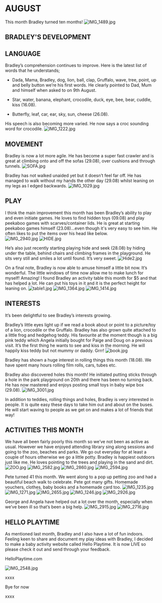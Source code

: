 # AUGUST

This month Bradley turned ten months!
![IMG_1489.jpg](IMG_1489.jpg "IMG_1489.jpg")

## BRADLEY'S DEVELOPMENT

## LANGUAGE

Bradley’s comprehension continues to improve. Here is the latest list of words that he understands; 

- Dada, Mama, Bradley, dog, lion, ball, clap, Gruffalo, wave, tree, point, up and belly button we’re his first words. He clearly pointed to Dad, Mum and himself when asked to on 9th August. 

- Star, water, banana, elephant, crocodile, duck, eye, bee, bear, cuddle, kiss (16.08). 

- Butterfly, leaf, car, ear, sky, sun, cheese (26.08).

His speech is also becoming more varied. He now says a croc sounding word for crocodile. 
![IMG_1222.jpg](IMG_1222.jpg "IMG_1222.jpg")


## MOVEMENT

Bradley is now a lot more agile. He has become a super fast crawler and is great at climbing onto and off the sofas (29.08), over cushions and through tunnels. 
![SOFA.jpg](SOFA.jpg "SOFA.jpg")

Bradley has not walked unaided yet but it doesn’t feel far off. He has managed to walk without my hands the other day (29.08) whilst leaning on my legs as I edged backwards. 
![IMG_1029.jpg](IMG_1029.jpg "IMG_1029.jpg")


## PLAY

I think the main improvement this month has been Bradley’s ability to play and even initiate games. He loves to find hidden toys (09.08) and play peekaboo games with scarves/container lids. He is great at starting peekaboo games himself (23.08)...even though it's very easy to see him. He often likes to put the items over his head like below.  
![IMG_2940.jpg](IMG_2940.jpg "IMG_2940.jpg")
![HIDE.jpg](HIDE.jpg "HIDE.jpg")

He’s also just recently starting playing hide and seek (28.08) by hiding under the table, behind chairs and climbing frames in the playground. He sits very still and smiles a lot until found. It’s very sweet.
![Hide2.jpg](Hide2.jpg "Hide2.jpg")
 
On a final note, Bradley is now able to amuse himself a little bit now. It’s wonderful. The little windows of time now allow me to make lunch for myself! Amazing! I found Bradley an activity table this month for $5 and that has helped a lot. He can put his toys in it and it is the perfect height for leaning on.
![table1.jpg](table1.jpg "table1.jpg")
![IMG_1364.jpg](IMG_1364.jpg "IMG_1364.jpg")
![IMG_1414.jpg](IMG_1414.jpg "IMG_1414.jpg")

## INTERESTS

It’s been delightful to see Bradley’s interests growing. 

Bradley’s little eyes light up if we read a book about or point to a picture/toy of a lion, crocodile or the Gruffalo. Bradley has also grown quite attached to a little frog and hedgehog teddy. His favourite at the moment though is a big pink teddy which Angela initially bought for Paige and Doug on a previous visit. It’s the first thing he wants to see and kiss in the morning. He will happily kiss teddy but not mummy or daddy. Grrr! 
![book.jpg](book.jpg "book.jpg")

Bradley has shown a huge interest in rolling things this month (18.08). We have spent many hours rolling film rolls, cars, tubes etc.

Bradley also discovered holes this month! He initiated putting sticks through a hole in the park playground on 20th and there has been no turning back. He has now mastered and enjoys posting small toys in baby wipe box (29.08).
![IMG_3001.jpg](IMG_3001.jpg "IMG_3001.jpg")

In addition to teddies, rolling things and holes, Bradley is very interested in people. It is quite easy these days to take him out and about on the buses. He will start waving to people as we get on and makes a lot of friends that way! 


## ACTIVITIES THIS MONTH

We have all been fairly poorly this month so we’ve not been as active as usual. However we have enjoyed attending library sing along sessions and going to the zoo, beaches and parks. We go out everyday for at least a couple of hours otherwise we go a little potty. Bradley is happiest outdoors just like me. He loves pointing to the trees and playing in the sand and dirt. 
![ZOO.jpg](ZOO.jpg "ZOO.jpg")
![IMG_2582.jpg](IMG_2582.jpg "IMG_2582.jpg")
![IMG_2860.jpg](IMG_2860.jpg "IMG_2860.jpg")
![IMG_2594.jpg](IMG_2594.jpg "IMG_2594.jpg")

Pete turned 41 this month. We went along to a pop up petting zoo and had a beautiful beach walk to celebrate. Pete got many gifts. Homemade vouchers, clothes, baby books and a homemade card too. 
![IMG_1235.jpg](IMG_1235.jpg "IMG_1235.jpg")
![IMG_1271.jpg](IMG_1271.jpg "IMG_1271.jpg")
![IMG_2655.jpg](IMG_2655.jpg "IMG_2655.jpg")
![IMG_1246.jpg](IMG_1246.jpg "IMG_1246.jpg")
![IMG_2926.jpg](IMG_2926.jpg "IMG_2926.jpg")

George and Angela have helped out a lot over the month, especially when we’ve been ill so that’s been a big help. 
![IMG_2915.jpg](IMG_2915.jpg "IMG_2915.jpg")
![IMG_2716.jpg](IMG_2716.jpg "IMG_2716.jpg")

## HELLO PLAYTIME

As mentioned last month, Bradley and I also have a lot of fun indoors. Feeling keen to share and document my play ideas with Bradley, I decided to make a baby activity website called Hello Playtime. It is now LIVE so please check it out and send through your feedback. 

HelloPlaytime.com

![IMG_2548.jpg](IMG_2548.jpg "IMG_2548.jpg")

xxxx

Bye for now

xxxx
